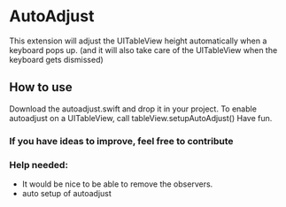 # AutoAdjust
This extension will adjust the UITableView height automatically when a keyboard pops up. 
(and it will also take care of the UITableView when the keyboard gets dismissed)

## How to use
Download the autoadjust.swift and drop it in your project.
To enable autoadjust on a UITableView, call tableView.setupAutoAdjust() 
Have fun.

### If you have ideas to improve, feel free to contribute

### Help needed: 

- It would be nice to be able to remove the observers.
- auto setup of autoadjust
